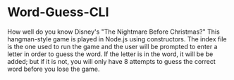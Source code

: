 # Word-Guess-CLI
How well do you know Disney's "The Nightmare Before Christmas?"
This hangman-style game is played in Node.js using constructors.  The index file is the one used to run the game and the user will be prompted to enter a letter in order to guess the word. If the letter is in the word, it will be be added; but if it is not, you will only have 8 attempts to guess the correct word before you lose the game. 


